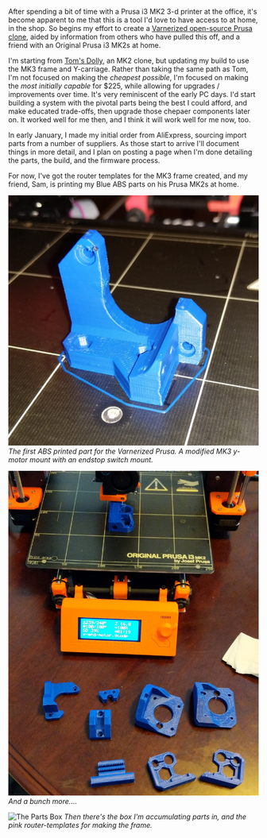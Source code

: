 After spending a bit of time with a Prusa i3 MK2 3-d printer at the office, it's become apparent to me that this is a tool I'd love to have access to at home, in the shop. So begins my effort to create a [Varnerized open-source Prusa clone](https://github.com/bvarner/varnerized_prusa_i3), aided by information from others who have pulled this off, and a friend with an Original Prusa i3 MK2s at home.

I'm starting from [Tom's Dolly](https://toms3d.org/dolly), an MK2 clone, but updating my build to use the MK3 frame and Y-carriage. Rather than taking the same path as Tom, I'm not focused on making the _cheapest possible_, I'm focused on making the _most initially capable_ for $225, while allowing for upgrades / improvements over time. It's very reminiscent of the early PC days. I'd start building a system with the pivotal parts being the best I could afford, and make educated trade-offs, then upgrade those chepaer components later on. It worked well for me then, and I think it will work well for me now, too.

In early January, I made my initial order from AliExpress, sourcing import parts from a number of suppliers. As those start to arrive I'll document things in more detail, and I plan on posting a page when I'm done detailing the parts, the build, and the firmware process.

For now, I've got the router templates for the MK3 frame created, and my friend, Sam, is printing my Blue ABS parts on his Prusa MK2s at home.

![The First Piece](/images/varnerized/first_part.jpg)
_The first ABS printed part for the Varnerized Prusa. A modified MK3 y-motor mount with an endstop switch mount._

![And Many More](/images/varnerized/many_more.jpg)
_And a bunch more...._

![The Parts Box
](/images/varnerized/parts_box_01.jpg)
_Then there's the box I'm accumulating parts in, and the pink router-templates for making the frame._